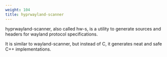 ```yaml
---
weight: 104
title: hyprwayland-scanner
---
```


hyprwayland-scanner, also called hw-s, is a utility to generate sources and headers
for wayland protocol specifications.

It is similar to wayland-scanner, but instead of C, it generates neat and safe C++ implementations.
